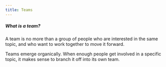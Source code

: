 ```yaml
---
title: Teams
---
```


<Note>

##### What is a team?

A team is no more than a group of people who are interested in the same topic,
and who want to work together to move it forward.

Teams emerge organically. When enough people get involved in a specific topic,
it makes sense to branch it off into its own team.

</Note>
